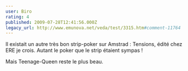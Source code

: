 ```yaml
---
user: Biro
rating: 4
published: 2009-07-28T12:41:56.000Z
legacy_url: http://www.emunova.net/veda/test/3315.htm#comment-11764
---
```

Il existait un autre très bon strip-poker sur Amstrad : Tensions, édité chez ERE je crois. Autant le poker que le strip étaient sympas !

Mais Teenage-Queen reste le plus beau.